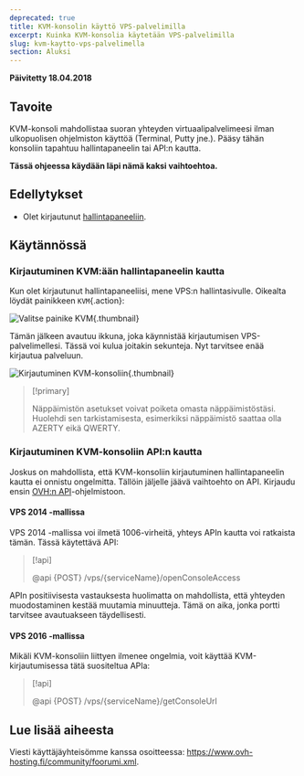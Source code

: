 ```yaml
---
deprecated: true
title: KVM-konsolin käyttö VPS-palvelimilla
excerpt: Kuinka KVM-konsolia käytetään VPS-palvelimilla 
slug: kvm-kaytto-vps-palvelimella 
section: Aluksi
---
```


**Päivitetty 18.04.2018**

## Tavoite


KVM-konsoli mahdollistaa suoran yhteyden virtuaalipalvelimeesi ilman ulkopuolisen ohjelmiston käyttöä (Terminal, Putty jne.). Pääsy tähän konsoliin tapahtuu hallintapaneelin tai API:n kautta.  

**Tässä ohjeessa käydään läpi nämä kaksi vaihtoehtoa.**

## Edellytykset

- Olet kirjautunut [hallintapaneeliin](https://www.ovh.com/auth/?action=gotomanager&from=https://www.ovh.ie/&ovhSubsidiary=ie).


## Käytännössä

### Kirjautuminen KVM:ään hallintapaneelin kautta

Kun olet kirjautunut hallintapaneeliisi, mene VPS:n hallintasivulle. Oikealta löydät painikkeen `KVM`{.action}:

![Valitse painike KVM](images/activating_kvm_manager.png){.thumbnail}


 
Tämän jälkeen avautuu ikkuna, joka käynnistää kirjautumisen VPS-palvelimellesi. Tässä voi kulua joitakin sekunteja. Nyt tarvitsee enää kirjautua palveluun.

![Kirjautuminen KVM-konsoliin](images/kvm_screen.png){.thumbnail}


> [!primary]
>
> Näppäimistön asetukset voivat poiketa omasta näppäimistöstäsi. Huolehdi sen tarkistamisesta, esimerkiksi näppäimistö saattaa olla AZERTY eikä QWERTY.
>

### Kirjautuminen KVM-konsoliin API:n kautta

Joskus on mahdollista, että KVM-konsoliin kirjautuminen hallintapaneelin kautta ei onnistu ongelmitta. Tällöin jäljelle jäävä vaihtoehto on API. Kirjaudu ensin [OVH:n API](https://api.ovh.com/)-ohjelmistoon.

#### VPS 2014 -mallissa

VPS 2014 -mallissa voi ilmetä 1006-virheitä, yhteys APIn kautta voi ratkaista tämän. Tässä käytettävä API:

> [!api]
>
> @api {POST} /vps/{serviceName}/openConsoleAccess
>

APIn positiivisesta vastauksesta huolimatta on mahdollista, että yhteyden muodostaminen kestää muutamia minuutteja. Tämä on aika, jonka portti tarvitsee avautuakseen täydellisesti.

#### VPS 2016 -mallissa

Mikäli KVM-konsoliin liittyen ilmenee ongelmia, voit käyttää KVM-kirjautumisessa tätä suositeltua APIa:

> [!api]
>
> @api {POST} /vps/{serviceName}/getConsoleUrl
>

## Lue lisää aiheesta

Viesti käyttäjäyhteisömme kanssa osoitteessa: <https://www.ovh-hosting.fi/community/foorumi.xml>.
